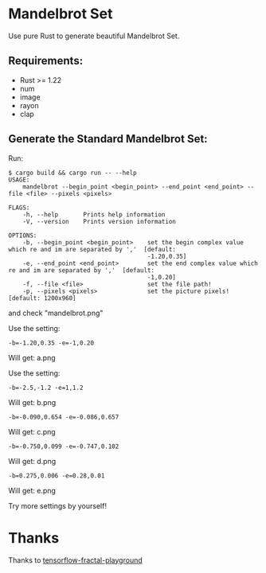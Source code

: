 # Mandelbrot Set
Use pure Rust to generate beautiful Mandelbrot Set.

## Requirements:
- Rust >= 1.22
- num
- image
- rayon
- clap

## Generate the Standard Mandelbrot Set:

Run:

```
$ cargo build && cargo run -- --help
USAGE:
    mandelbrot --begin_point <begin_point> --end_point <end_point> --file <file> --pixels <pixels>

FLAGS:
    -h, --help       Prints help information
    -V, --version    Prints version information

OPTIONS:
    -b, --begin_point <begin_point>    set the begin complex value which re and im are separated by ','  [default:
                                       -1.20,0.35]
    -e, --end_point <end_point>        set the end complex value which re and im are separated by ','  [default:
                                       -1,0.20]
    -f, --file <file>                  set the file path!
    -p, --pixels <pixels>              set the picture pixels! [default: 1200x960]
```

and check "mandelbrot.png"

Use the setting:
```
-b=-1.20,0.35 -e=-1,0.20
```
Will get:
a.png

Use the setting:
```
-b=-2.5,-1.2 -e=1,1.2
```
Will get:
b.png

```
-b=-0.090,0.654 -e=-0.086,0.657
```
Will get:
c.png

```
-b=-0.750,0.099 -e=-0.747,0.102
```
Will get:
d.png

```
-b=0.275,0.006 -e=0.28,0.01
```
Will get:
e.png

Try more settings by yourself!

# Thanks
Thanks to [tensorflow-fractal-playground](https://github.com/hzy46/tensorflow-fractal-playground)


